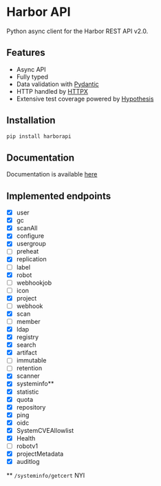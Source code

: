 # Harbor API

Python async client for the Harbor REST API v2.0.

## Features

- Async API
- Fully typed
- Data validation with [Pydantic](https://pydantic-docs.helpmanual.io/)
- HTTP handled by [HTTPX](https://www.python-httpx.org/)
- Extensive test coverage powered by [Hypothesis](https://hypothesis.works/)

## Installation

```bash
pip install harborapi
```

## Documentation

Documentation is available [here](https://pederhan.github.io/harborapi/)

## Implemented endpoints

<!-- - [ ] Products
- [ ] Chart Repository
- [ ] Label -->
- [x] user
- [x] gc
- [x] scanAll
- [x] configure
- [x] usergroup
- [ ] preheat
- [x] replication
- [ ] label
- [x] robot
- [ ] webhookjob
- [ ] icon
- [x] project
- [ ] webhook
- [x] scan
- [ ] member
- [x] ldap
- [x] registry
- [x] search
- [x] artifact
- [ ] immutable
- [ ] retention
- [x] scanner
- [x] systeminfo**
- [x] statistic
- [x] quota
- [x] repository
- [x] ping
- [x] oidc
- [x] SystemCVEAllowlist
- [x] Health
- [ ] robotv1
- [x] projectMetadata
- [x] auditlog

\*\* `/systeminfo/getcert` NYI
